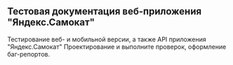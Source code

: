 ## Тестовая документация веб-приложения "Яндекс.Самокат"
Тестирование веб- и мобильной версии, а также API приложения "Яндекс.Самокат"
Проектирование и выполните проверок, оформление баг-репортов.
